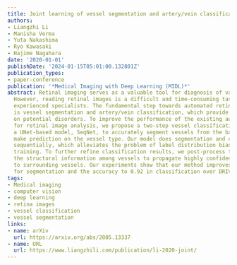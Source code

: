 ```yaml
---
title: Joint learning of vessel segmentation and artery/vein classification with post-processing
authors:
- Liangzhi Li
- Manisha Verma
- Yuta Nakashima
- Ryo Kawasaki
- Hajime Nagahara
date: '2020-01-01'
publishDate: '2024-01-15T05:01:00.132801Z'
publication_types:
- paper-conference
publication: '*Medical Imaging with Deep Learning (MIDL)*'
abstract: Retinal imaging serves as a valuable tool for diagnosis of various diseases.
  However, reading retinal images is a difficult and time-consuming task even for
  experienced specialists. The fundamental step towards automated retinal image analysis
  is vessel segmentation and artery/vein classification, which provide various information
  on potential disorders. To improve the performance of the existing automated methods
  for retinal image analysis, we propose a two-step vessel classification. We adopt
  a UNet-based model, SeqNet, to accurately segment vessels from the background and
  make prediction on the vessel type. Our model does segmentation and classification
  sequentially, which alleviates the problem of label distribution bias and facilitates
  training. To further refine classification results, we post-process them considering
  the structural information among vessels to propagate highly confident prediction
  to surrounding vessels. Our experiments show that our method improves AUC to 0.98
  for segmentation and the accuracy to 0.92 in classification over DRIVE dataset.
tags:
- Medical imaging
- computer vision
- deep learning
- retina images
- vessel classification
- vessel segmentation
links:
- name: arXiv
  url: https://arxiv.org/abs/2005.13337
- name: URL
  url: https://www.liangzhili.com/publication/li-2020-joint/
---
```

